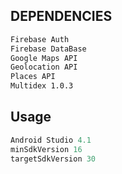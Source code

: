 



## DEPENDENCIES

```bash
Firebase Auth
Firebase DataBase
Google Maps API
Geolocation API
Places API
Multidex 1.0.3
```

## Usage

```python
Android Studio 4.1
minSdkVersion 16
targetSdkVersion 30
```

